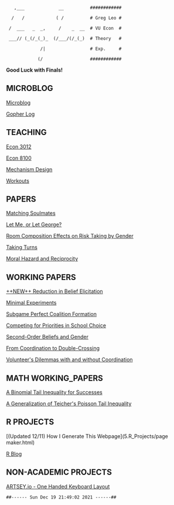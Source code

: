 ```
   ,___             __          ############
  /   /            ( /          # Greg Leo #
 /  ___   _  _,     /    _  __  # VU Econ  #
 ___// (_(/_(_)_  (/___/(/_(_)  # Theory   #
             /|                 # Exp.     #
            (/                  ############
```

**Good Luck with Finals!**

## MICROBLOG
[Microblog](0.Microblog/microblog.html)

[Gopher Log](0.Microblog/gopher.html)

## TEACHING
[Econ 3012](1.Teaching/econ3012.html)

[Econ 8100](1.Teaching/econ8100.html)

[Mechanism Design](1.Teaching/mechanism.html)

[Workouts](1.Teaching/workouts.html)

## PAPERS
[Matching Soulmates](2.Papers/Matching_Soulmates.html)

[Let Me, or Let George?](2.Papers/Let_Me_Let_George.html)

[Room Composition Effects on Risk Taking by Gender](2.Papers/Room_Composition.html)

[Taking Turns](2.Papers/Taking_Turns.html)

[Moral Hazard and Reciprocity](2.Papers/Moral_Hazard_Reciprocity.html)

## WORKING PAPERS
[++NEW++ Reduction in Belief Elicitation](3.Working_Papers/Reduction.html)

[Minimal Experiments](3.Working_Papers/MinimalExperiments.html)

[Subgame Perfect Coalition Formation](3.Working_Papers/SPGS.html)

[Competing for Priorities in School Choice](3.Working_Papers/Competing.html)

[Second-Order Beliefs and Gender](3.Working_Papers/SOBAG.html)

[From Coordination to Double-Crossing](3.Working_Papers/CoordinationDoubleCrossing.html)

[Volunteer's Dilemmas with and without Coordination](3.Working_Papers/Volunteers.html)

## MATH WORKING_PAPERS
[A Binomial Tail Inequality for Successes](4.Math_Working_Papers/Binomial.html)

[A Generalization of Teicher's Poisson Tail Inequality](4.Math_Working_Papers/Teicher.html)

## R PROJECTS
[(Updated 12/11) How I Generate This Webpage](5.R_Projects/page maker.html)

[R Blog](5.R_Projects/rblog.html)

## NON-ACADEMIC PROJECTS
[ARTSEY.io - One Handed Keyboard Layout](6.Non-academic_Projects/ARTSEY.html)

```
##------ Sun Dec 19 21:49:02 2021 ------##
```
